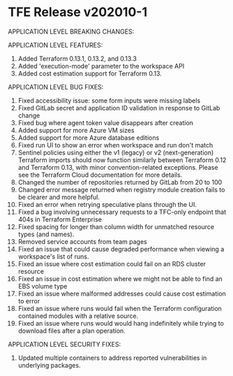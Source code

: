 # TFE Release v202010-1


APPLICATION LEVEL BREAKING CHANGES:



APPLICATION LEVEL FEATURES:

1. Added Terraform 0.13.1, 0.13.2, and 0.13.3
1. Added 'execution-mode' parameter to the workspace API
1. Added cost estimation support for Terraform 0.13.


APPLICATION LEVEL BUG FIXES:
1. Fixed accessibility issue: some form inputs were missing labels
1. Fixed GitLab secret and application ID validation in response to GitLab change
1. Fixed bug where agent token value disappears after creation
1. Added support for more Azure VM sizes
1. Added support for more Azure database editions
1. Fixed run UI to show an error when workspace and run don't match
1. Sentinel policies using either the v1 (legacy) or v2 (next-generation) Terraform imports should now function similarly between Terraform 0.12 and Terraform 0.13, with minor convention-related exceptions. Please see the Terraform Cloud documentation for more details.
1. Changed the number of repositories returned by GitLab from 20 to 100
1. Changed error message returned when registry module creation fails to be clearer and more helpful.
1. Fixed an error when retrying speculative plans through the UI.
1. Fixed a bug involving unnecessary requests to a TFC-only endpoint that 404s in Terraform Enterprise
1. Fixed spacing for longer than column width for unmatched resource types (and names).
1. Removed service accounts from team pages
1. Fixed an issue that could cause degraded performance when viewing a workspace's list of runs.
1. Fixed an issue where cost estimation could fail on an RDS cluster resource
1. Fixed an issue in cost estimation where we might not be able to find an EBS volume type
1. Fixed an issue where malformed addresses could cause cost estimation to error
1. Fixed an issue where runs would fail when the Terraform configuration contained modules with a relative source.
1. Fixed an issue where runs would would hang indefinitely while trying to download files after a plan operation.


APPLICATION LEVEL SECURITY FIXES:
1. Updated multiple containers to address reported vulnerabilities in underlying packages.



